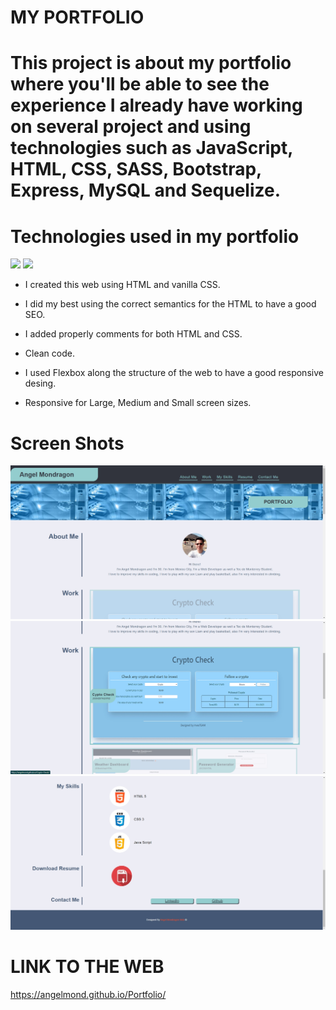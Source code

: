 # MY PORTFOLIO

# This project is about my portfolio where you'll be able to see the experience I already have working on several project and using technologies such as JavaScript, HTML, CSS, SASS, Bootstrap, Express, MySQL and Sequelize.

# Technologies used in my portfolio
<!--HTML-->
<div style="display=flex flex-row flex-wrap ">
<img src="https://img.shields.io/badge/-HTML-e34f26?logo=html5&logoColor=fff">

<!--CSS-->
<img src="https://img.shields.io/badge/-CSS-1572B6?logo=css3&logoColor=fff">
</div>

* I created this web using HTML and vanilla CSS.

* I did my best using the correct semantics for the HTML
to have a good SEO.

* I added properly comments for both HTML and CSS.

* Clean code.

* I used Flexbox along the structure of the web to have a good responsive desing.

* Responsive for Large, Medium and Small screen sizes.


# Screen Shots


!["MY PROTFOLIO"](assets/screenshots/large1.jpg)
!["MY PROTFOLIO"](assets/screenshots/large2.jpg)
!["MY PROTFOLIO"](assets/screenshots/large3.jpg)

# LINK TO THE WEB
https://angelmond.github.io/Portfolio/
